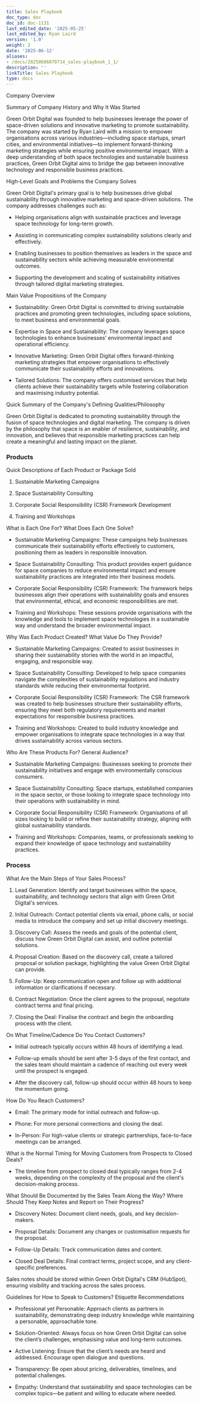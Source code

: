 ```yaml
---
title: Sales Playbook
doc_type: doc
doc_id: doc-1131
last_edited_date: '2025-05-25'
last_edited_by: Ryan Laird
version: '1.0'
weight: 2
date: '2025-06-12'
aliases:
- /docs/20250606070714_sales-playbook_1_1/
description: ''
linkTitle: Sales Playbook
type: docs
---
```


<!-- Unsupported block type: callout -->



<!-- Unsupported block type: table_of_contents -->



Company Overview

Summary of Company History and Why It Was Started

Green Orbit Digital was founded to help businesses leverage the power of space-driven solutions and innovative marketing to promote sustainability. The company was started by Ryan Laird with a mission to empower organisations across various industries—including space startups, smart cities, and environmental initiatives—to implement forward-thinking marketing strategies while ensuring positive environmental impact. With a deep understanding of both space technologies and sustainable business practices, Green Orbit Digital aims to bridge the gap between innovative technology and responsible business practices.

High-Level Goals and Problems the Company Solves

Green Orbit Digital's primary goal is to help businesses drive global sustainability through innovative marketing and space-driven solutions. The company addresses challenges such as:

- Helping organisations align with sustainable practices and leverage space technology for long-term growth.

- Assisting in communicating complex sustainability solutions clearly and effectively.

- Enabling businesses to position themselves as leaders in the space and sustainability sectors while achieving measurable environmental outcomes.

- Supporting the development and scaling of sustainability initiatives through tailored digital marketing strategies.

Main Value Propositions of the Company

- Sustainability: Green Orbit Digital is committed to driving sustainable practices and promoting green technologies, including space solutions, to meet business and environmental goals.

- Expertise in Space and Sustainability: The company leverages space technologies to enhance businesses’ environmental impact and operational efficiency.

- Innovative Marketing: Green Orbit Digital offers forward-thinking marketing strategies that empower organisations to effectively communicate their sustainability efforts and innovations.

- Tailored Solutions: The company offers customised services that help clients achieve their sustainability targets while fostering collaboration and maximising industry potential.

Quick Summary of the Company's Defining Qualities/Philosophy

Green Orbit Digital is dedicated to promoting sustainability through the fusion of space technologies and digital marketing. The company is driven by the philosophy that space is an enabler of resilience, sustainability, and innovation, and believes that responsible marketing practices can help create a meaningful and lasting impact on the planet.

<!-- Unsupported block type: divider -->

### Products

Quick Descriptions of Each Product or Package Sold

1. Sustainable Marketing Campaigns

1. Space Sustainability Consulting

1. Corporate Social Responsibility (CSR) Framework Development

1. Training and Workshops

What is Each One For? What Does Each One Solve?

- Sustainable Marketing Campaigns: These campaigns help businesses communicate their sustainability efforts effectively to customers, positioning them as leaders in responsible innovation.

- Space Sustainability Consulting: This product provides expert guidance for space companies to reduce environmental impact and ensure sustainability practices are integrated into their business models.

- Corporate Social Responsibility (CSR) Framework: The framework helps businesses align their operations with sustainability goals and ensures that environmental, ethical, and economic responsibilities are met.

- Training and Workshops: These sessions provide organisations with the knowledge and tools to implement space technologies in a sustainable way and understand the broader environmental impact.

Why Was Each Product Created? What Value Do They Provide?

- Sustainable Marketing Campaigns: Created to assist businesses in sharing their sustainability stories with the world in an impactful, engaging, and responsible way.

- Space Sustainability Consulting: Developed to help space companies navigate the complexities of sustainability regulations and industry standards while reducing their environmental footprint.

- Corporate Social Responsibility (CSR) Framework: The CSR framework was created to help businesses structure their sustainability efforts, ensuring they meet both regulatory requirements and market expectations for responsible business practices.

- Training and Workshops: Created to build industry knowledge and empower organisations to integrate space technologies in a way that drives sustainability across various sectors.

Who Are These Products For? General Audience?

- Sustainable Marketing Campaigns: Businesses seeking to promote their sustainability initiatives and engage with environmentally conscious consumers.

- Space Sustainability Consulting: Space startups, established companies in the space sector, or those looking to integrate space technology into their operations with sustainability in mind.

- Corporate Social Responsibility (CSR) Framework: Organisations of all sizes looking to build or refine their sustainability strategy, aligning with global sustainability standards.

- Training and Workshops: Companies, teams, or professionals seeking to expand their knowledge of space technology and sustainability practices.

<!-- Unsupported block type: divider -->

### Process

What Are the Main Steps of Your Sales Process?

1. Lead Generation: Identify and target businesses within the space, sustainability, and technology sectors that align with Green Orbit Digital's services.

1. Initial Outreach: Contact potential clients via email, phone calls, or social media to introduce the company and set up initial discovery meetings.

1. Discovery Call: Assess the needs and goals of the potential client, discuss how Green Orbit Digital can assist, and outline potential solutions.

1. Proposal Creation: Based on the discovery call, create a tailored proposal or solution package, highlighting the value Green Orbit Digital can provide.

1. Follow-Up: Keep communication open and follow up with additional information or clarifications if necessary.

1. Contract Negotiation: Once the client agrees to the proposal, negotiate contract terms and final pricing.

1. Closing the Deal: Finalise the contract and begin the onboarding process with the client.

On What Timeline/Cadence Do You Contact Customers?

- Initial outreach typically occurs within 48 hours of identifying a lead.

- Follow-up emails should be sent after 3-5 days of the first contact, and the sales team should maintain a cadence of reaching out every week until the prospect is engaged.

- After the discovery call, follow-up should occur within 48 hours to keep the momentum going.

How Do You Reach Customers?

- Email: The primary mode for initial outreach and follow-up.

- Phone: For more personal connections and closing the deal.

- In-Person: For high-value clients or strategic partnerships, face-to-face meetings can be arranged.

What is the Normal Timing for Moving Customers from Prospects to Closed Deals?

- The timeline from prospect to closed deal typically ranges from 2-4 weeks, depending on the complexity of the proposal and the client's decision-making process.

What Should Be Documented by the Sales Team Along the Way? Where Should They Keep Notes and Report on Their Progress?

- Discovery Notes: Document client needs, goals, and key decision-makers.

- Proposal Details: Document any changes or customisation requests for the proposal.

- Follow-Up Details: Track communication dates and content.

- Closed Deal Details: Final contract terms, project scope, and any client-specific preferences.

Sales notes should be stored within Green Orbit Digital's CRM (HubSpot), ensuring visibility and tracking across the sales process.

Guidelines for How to Speak to Customers? Etiquette Recommendations

- Professional yet Personable: Approach clients as partners in sustainability, demonstrating deep industry knowledge while maintaining a personable, approachable tone.

- Solution-Oriented: Always focus on how Green Orbit Digital can solve the client’s challenges, emphasising value and long-term outcomes.

- Active Listening: Ensure that the client’s needs are heard and addressed. Encourage open dialogue and questions.

- Transparency: Be open about pricing, deliverables, timelines, and potential challenges.

- Empathy: Understand that sustainability and space technologies can be complex topics—be patient and willing to educate where needed.
